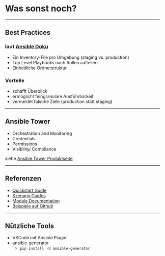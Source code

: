# Was sonst noch?

---

## Best Practices

### laut [Ansible Doku](https://docs.ansible.com/ansible/latest/user_guide/playbooks_best_practices.html)

* Ein Inventory-File pro Umgebung (staging vs. production)
* Top Level Playbooks nach Rollen aufteilen
* Einheitliche Ordnerstruktur

### Vorteile

* schafft Überblick
* ermöglicht feingranulare Ausführbarkeit
* vermeidet falsche Ziele (production statt staging)

---

## Ansible Tower

* Orchestration  and Monitoring
* Credentials
* Permissions
* Visibility/ Compliance

siehe [Ansible Tower Produktseite](https://www.ansible.com/products/tower)

---

## Referenzen

* [Quickstart Guide](https://docs.ansible.com/ansible/latest/user_guide/quickstart.html)
* [Szenario Guides](https://docs.ansible.com/ansible/latest/scenario_guides/guides.html)
* [Module Documentation](https://docs.ansible.com/ansible/latest/modules/modules_by_category.html)
* [Beispiele auf Github](https://github.com/ansible/ansible-examples)

---

## Nützliche Tools

* VSCode mit Ansible Plugin
* ansible-generator
    * `pip install -U ansible-generator`